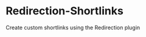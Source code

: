 Redirection-Shortlinks
======================

Create custom shortlinks using the Redirection plugin

